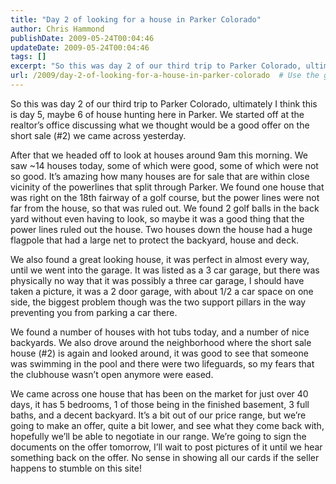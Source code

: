 ```yaml
---
title: "Day 2 of looking for a house in Parker Colorado"
author: Chris Hammond
publishDate: 2009-05-24T00:04:46
updateDate: 2009-05-24T00:04:46
tags: []
excerpt: "So this was day 2 of our third trip to Parker Colorado, ultimately I think this is day 5, maybe 6 of house hunting here in Parker. We started off at the realtor’s office discussing what we thought would be a good offer on the short sale (#2) we came across yesterday.   After that we headed off to look at houses around 9am this morning. We saw ~14 houses today, some of which were good, some of which were not so good. It’s amazing how many houses are for sale that are within close vicinity of the powerlines that split through Parker. We found one house that was right on the 18th fairway of a golf course, but the power lines were not far from the house, so that was ruled out. We found 2 golf balls in the back yard without even having to look, so maybe it was a good thing that the power lines ruled out the house. Two houses down the house had a huge flagpole that had a large net to protect the backyard, house and deck.  We also found a great looking house, it was perfect in almost every way, until we went into the garage. It was listed as a 3 car garage, but there was physically no way that it was possibly a three car garage, I should have taken a picture, it was a 2 door garage, with about 1/2 a car space on one side, the biggest problem though was the two support pillars in the way preventing you from parking a car there.  We found a number of houses with hot tubs today, and a number of nice backyards. We also drove around the neighborhood where the short sale house (#2) is again and looked around, it was good to see that someone was swimming in the pool and there were two lifeguards, so my fears that the clubhouse wasn’t open anymore were eased.  We came across one house that has been on the market for just over 40 days, it has 5 bedrooms, 1 of those being in the finished basement, 3 full baths, and a decent backyard. It’s a bit out of our price range, but we’re going to make an offer, quite a bit lower, and see what they come back with, hopefully we’ll be able to negotiate in our range. We’re going to sign the documents on the offer tomorrow, I’ll wait to post pictures of it until we hear something back on the offer. No sense in showing all our cards if the seller happens to stumble on this site!"
url: /2009/day-2-of-looking-for-a-house-in-parker-colorado  # Use the generated URL with year
---
```

<p>So this was day 2 of our third trip to Parker Colorado, ultimately I think this is day 5, maybe 6 of house hunting here in Parker. We started off at the realtor’s office discussing what we thought would be a good offer on the short sale (#2) we came across yesterday. </p>  <p>After that we headed off to look at houses around 9am this morning. We saw ~14 houses today, some of which were good, some of which were not so good. It’s amazing how many houses are for sale that are within close vicinity of the powerlines that split through Parker. We found one house that was right on the 18th fairway of a golf course, but the power lines were not far from the house, so that was ruled out. We found 2 golf balls in the back yard without even having to look, so maybe it was a good thing that the power lines ruled out the house. Two houses down the house had a huge flagpole that had a large net to protect the backyard, house and deck.</p>  <p>We also found a great looking house, it was perfect in almost every way, until we went into the garage. It was listed as a 3 car garage, but there was physically no way that it was possibly a three car garage, I should have taken a picture, it was a 2 door garage, with about 1/2 a car space on one side, the biggest problem though was the two support pillars in the way preventing you from parking a car there.</p>  <p>We found a number of houses with hot tubs today, and a number of nice backyards. We also drove around the neighborhood where the short sale house (#2) is again and looked around, it was good to see that someone was swimming in the pool and there were two lifeguards, so my fears that the clubhouse wasn’t open anymore were eased.</p>  <p>We came across one house that has been on the market for just over 40 days, it has 5 bedrooms, 1 of those being in the finished basement, 3 full baths, and a decent backyard. It’s a bit out of our price range, but we’re going to make an offer, quite a bit lower, and see what they come back with, hopefully we’ll be able to negotiate in our range. We’re going to sign the documents on the offer tomorrow, I’ll wait to post pictures of it until we hear something back on the offer. No sense in showing all our cards if the seller happens to stumble on this site!</p>

